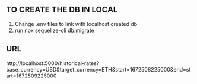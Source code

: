 ## TO CREATE THE DB IN LOCAL

1. Change .env files to link with localhost created db
2. run npx sequelize-cli db:migrate

## URL

http://localhost:5000/historical-rates?base_currency=USD&target_currency=ETH&start=1672508225000&end=start=1672509225000
